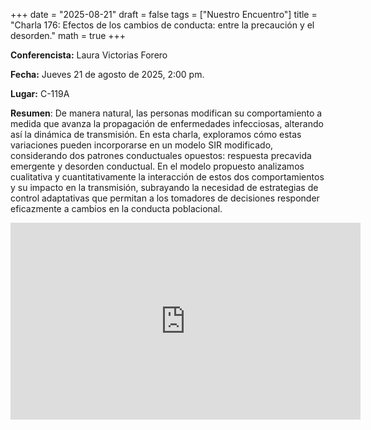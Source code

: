 +++
date  = "2025-08-21"
draft = false
tags  = ["Nuestro Encuentro"]
title = "Charla 176: Efectos de los cambios de conducta: entre la precaución y el desorden."
math  = true
+++

**Conferencista:** Laura Victorias Forero

**Fecha:** Jueves 21 de agosto de 2025, 2:00 pm.

**Lugar:** C-119A

**Resumen**: De manera natural, las personas modifican su comportamiento a medida que avanza la propagación de enfermedades infecciosas, alterando así la dinámica de transmisión. En esta charla, exploramos cómo estas variaciones pueden incorporarse en un modelo SIR modificado, considerando dos patrones conductuales opuestos: respuesta precavida emergente y desorden conductual. En el modelo propuesto analizamos cualitativa y cuantitativamente la interacción de estos dos comportamientos y su impacto en la transmisión, subrayando la necesidad de estrategias de control adaptativas que permitan a los tomadores de decisiones responder eficazmente a cambios en la conducta poblacional.


<iframe width="560" height="315" src="https://www.youtube.com/watch?v=AOUBVVf38ZE" title="YouTube video player" frameborder="0" allow="accelerometer; autoplay; clipboard-write; encrypted-media; gyroscope; picture-in-picture; web-share" allowfullscreen></iframe>

